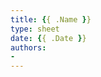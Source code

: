 ```yaml
---
title: {{ .Name }}
type: sheet
date: {{ .Date }}
authors:
-
---
```

<div class="sheet__item">
  
</div>
<div class="sheet__response">

</div>